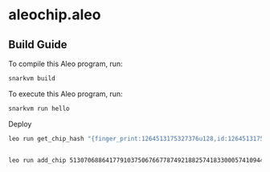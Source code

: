 # aleochip.aleo

## Build Guide

To compile this Aleo program, run:

```bash
snarkvm build
```

To execute this Aleo program, run:

```bash
snarkvm run hello
```

Deploy

```bash
leo run get_chip_hash "{finger_print:1264513175327376u128,id:1264513175327376u128,kind:1u128}"


leo run add_chip 5130706886417791037506766778749218825741833000574109446552566205918463590538field

```
